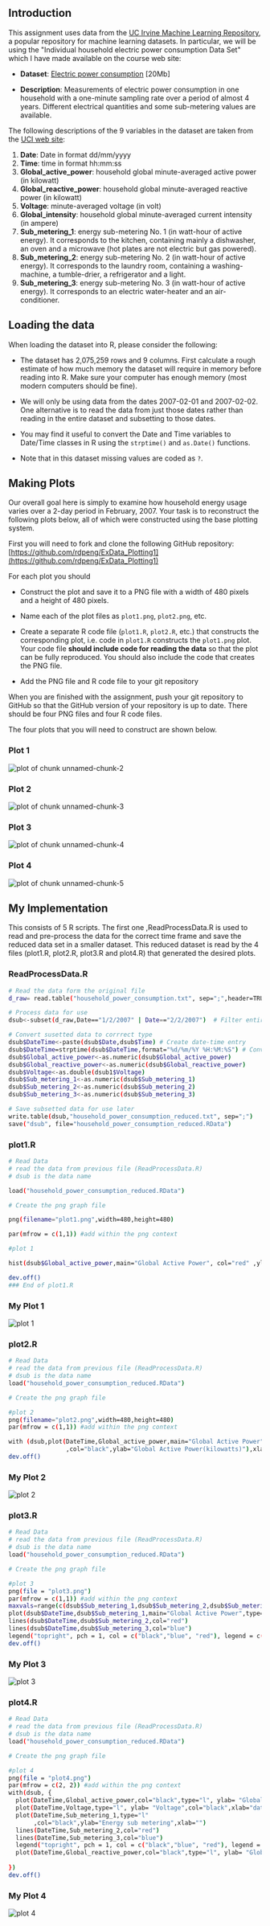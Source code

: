 ## Introduction

This assignment uses data from
the <a href="http://archive.ics.uci.edu/ml/">UC Irvine Machine
Learning Repository</a>, a popular repository for machine learning
datasets. In particular, we will be using the "Individual household
electric power consumption Data Set" which I have made available on
the course web site:


* <b>Dataset</b>: <a href="https://d396qusza40orc.cloudfront.net/exdata%2Fdata%2Fhousehold_power_consumption.zip">Electric power consumption</a> [20Mb]

* <b>Description</b>: Measurements of electric power consumption in
one household with a one-minute sampling rate over a period of almost
4 years. Different electrical quantities and some sub-metering values
are available.


The following descriptions of the 9 variables in the dataset are taken
from
the <a href="https://archive.ics.uci.edu/ml/datasets/Individual+household+electric+power+consumption">UCI
web site</a>:

<ol>
<li><b>Date</b>: Date in format dd/mm/yyyy </li>
<li><b>Time</b>: time in format hh:mm:ss </li>
<li><b>Global_active_power</b>: household global minute-averaged active power (in kilowatt) </li>
<li><b>Global_reactive_power</b>: household global minute-averaged reactive power (in kilowatt) </li>
<li><b>Voltage</b>: minute-averaged voltage (in volt) </li>
<li><b>Global_intensity</b>: household global minute-averaged current intensity (in ampere) </li>
<li><b>Sub_metering_1</b>: energy sub-metering No. 1 (in watt-hour of active energy). It corresponds to the kitchen, containing mainly a dishwasher, an oven and a microwave (hot plates are not electric but gas powered). </li>
<li><b>Sub_metering_2</b>: energy sub-metering No. 2 (in watt-hour of active energy). It corresponds to the laundry room, containing a washing-machine, a tumble-drier, a refrigerator and a light. </li>
<li><b>Sub_metering_3</b>: energy sub-metering No. 3 (in watt-hour of active energy). It corresponds to an electric water-heater and an air-conditioner.</li>
</ol>

## Loading the data





When loading the dataset into R, please consider the following:

* The dataset has 2,075,259 rows and 9 columns. First
calculate a rough estimate of how much memory the dataset will require
in memory before reading into R. Make sure your computer has enough
memory (most modern computers should be fine).

* We will only be using data from the dates 2007-02-01 and
2007-02-02. One alternative is to read the data from just those dates
rather than reading in the entire dataset and subsetting to those
dates.

* You may find it useful to convert the Date and Time variables to
Date/Time classes in R using the `strptime()` and `as.Date()`
functions.

* Note that in this dataset missing values are coded as `?`.


## Making Plots

Our overall goal here is simply to examine how household energy usage
varies over a 2-day period in February, 2007. Your task is to
reconstruct the following plots below, all of which were constructed
using the base plotting system.

First you will need to fork and clone the following GitHub repository:
[https://github.com/rdpeng/ExData_Plotting1](https://github.com/rdpeng/ExData_Plotting1)


For each plot you should

* Construct the plot and save it to a PNG file with a width of 480
pixels and a height of 480 pixels.

* Name each of the plot files as `plot1.png`, `plot2.png`, etc.

* Create a separate R code file (`plot1.R`, `plot2.R`, etc.) that
constructs the corresponding plot, i.e. code in `plot1.R` constructs
the `plot1.png` plot. Your code file **should include code for reading
the data** so that the plot can be fully reproduced. You should also
include the code that creates the PNG file.

* Add the PNG file and R code file to your git repository

When you are finished with the assignment, push your git repository to
GitHub so that the GitHub version of your repository is up to
date. There should be four PNG files and four R code files.


The four plots that you will need to construct are shown below. 


### Plot 1

![plot of chunk unnamed-chunk-2](figure/unnamed-chunk-2.png) 


### Plot 2

![plot of chunk unnamed-chunk-3](figure/unnamed-chunk-3.png) 


### Plot 3

![plot of chunk unnamed-chunk-4](figure/unnamed-chunk-4.png) 


### Plot 4

![plot of chunk unnamed-chunk-5](figure/unnamed-chunk-5.png) 

## My Implementation 

This consists of 5 R scripts. The first one ,ReadProcessData.R 
 is used to read and pre-process the data for the correct time
 frame and save the reduced data set in a smaller dataset. This 
 reduced dataset is read by the 4 files (plot1.R, plot2.R, 
 plot3.R and plot4.R) that generated the desired plots.
 
### ReadProcessData.R
```sh
# Read the data form the original file
d_raw= read.table("household_power_consumption.txt", sep=";",header=TRUE,as.is=TRUE)

# Process data for use
dsub<-subset(d_raw,Date=="1/2/2007" | Date=="2/2/2007")  # Filter entire data set

# Convert susetted data to corrrect type
dsub$DateTime<-paste(dsub$Date,dsub$Time) # Create date-time entry
dsub$DateTime=strptime(dsub$DateTime,format="%d/%m/%Y %H:%M:%S") # Convert to correct format
dsub$Global_active_power<-as.numeric(dsub$Global_active_power)
dsub$Global_reactive_power<-as.numeric(dsub$Global_reactive_power)
dsub$Voltage<-as.double(dsub1$Voltage)
dsub$Sub_metering_1<-as.numeric(dsub$Sub_metering_1)
dsub$Sub_metering_2<-as.numeric(dsub$Sub_metering_2)
dsub$Sub_metering_3<-as.numeric(dsub$Sub_metering_3)

# Save subsetted data for use later
write.table(dsub,"household_power_consumption_reduced.txt", sep=";")
save("dsub", file="household_power_consumption_reduced.RData")

```
### plot1.R
```sh
# Read Data
# read the data from previous file (ReadProcessData.R)
# dsub is the data name

load("household_power_consumption_reduced.RData")

# Create the png graph file

png(filename="plot1.png",width=480,height=480)

par(mfrow = c(1,1)) #add within the png context

#plot 1

hist(dsub$Global_active_power,main="Global Active Power", col="red" ,ylab="Frequency", xlab="Global Active Power(kilowatts)")

dev.off()
### End of plot1.R
```

### My Plot 1

![plot 1](plot1.png) 

### plot2.R
```sh
# Read Data
# read the data from previous file (ReadProcessData.R)
# dsub is the data name
load("household_power_consumption_reduced.RData")

# Create the png graph file

#plot 2
png(filename="plot2.png",width=480,height=480)
par(mfrow = c(1,1)) #add within the png context

with (dsub,plot(DateTime,Global_active_power,main="Global Active Power",type="l"
                ,col="black",ylab="Global Active Power(kilowatts)"),xlab="")
dev.off()

```

### My Plot 2

![plot 2](plot2.png) 

### plot3.R
```sh
# Read Data
# read the data from previous file (ReadProcessData.R)
# dsub is the data name
load("household_power_consumption_reduced.RData")

# Create the png graph file

#plot 3
png(file = "plot3.png")
par(mfrow = c(1,1)) #add within the png context
maxvals=range(c(dsub$Sub_metering_1,dsub$Sub_metering_2,dsub$Sub_metering_3))
plot(dsub$DateTime,dsub$Sub_metering_1,main="Global Active Power",type="l",col="black",ylab="Energy sub metering",xlab="",ylim=maxvals)
lines(dsub$DateTime,dsub$Sub_metering_2,col="red")
lines(dsub$DateTime,dsub$Sub_metering_3,col="blue")
legend("topright", pch = 1, col = c("black","blue", "red"), legend = c("Sub_metering_1","Sub_metering_2","Sub_metering_3"))     
dev.off()

```

### My Plot 3

![plot 3](plot3.png) 

### plot4.R
```sh
# Read Data
# read the data from previous file (ReadProcessData.R)
# dsub is the data name
load("household_power_consumption_reduced.RData")

# Create the png graph file

#plot 4
png(file = "plot4.png")
par(mfrow = c(2, 2)) #add within the png context
with(dsub, {
  plot(DateTime,Global_active_power,col="black",type="l", ylab= "Global Active Power",xlab="")
  plot(DateTime,Voltage,type="l", ylab= "Voltage",col="black",xlab="datetime")
  plot(DateTime,Sub_metering_1,type="l"
       ,col="black",ylab="Energy sub metering",xlab="")
  lines(DateTime,Sub_metering_2,col="red")
  lines(DateTime,Sub_metering_3,col="blue")
  legend("topright", pch = 1, col = c("black","blue", "red"), legend = c("Sub_metering_1","Sub_metering_2","Sub_metering_3"))     
  plot(DateTime,Global_reactive_power,col="black",type="l", ylab= "Global Reactive Power",xlab="datetime")
  
})
dev.off()
```

### My Plot 4

![plot 4](plot4.png) 